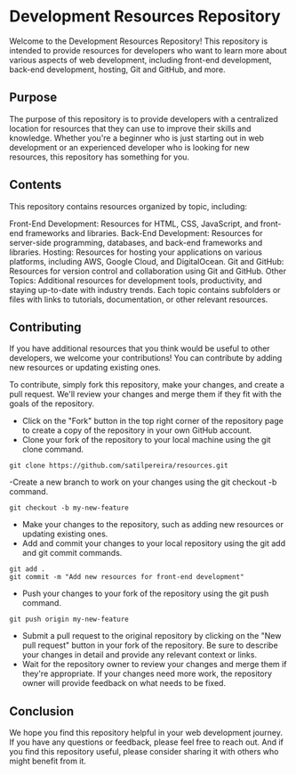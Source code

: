 # Development Resources Repository
Welcome to the Development Resources Repository! This repository is intended to provide resources for developers who want to learn more about various aspects of web development, including front-end development, back-end development, hosting, Git and GitHub, and more.

## Purpose
The purpose of this repository is to provide developers with a centralized location for resources that they can use to improve their skills and knowledge. Whether you're a beginner who is just starting out in web development or an experienced developer who is looking for new resources, this repository has something for you.

## Contents
This repository contains resources organized by topic, including:

Front-End Development: Resources for HTML, CSS, JavaScript, and front-end frameworks and libraries.
Back-End Development: Resources for server-side programming, databases, and back-end frameworks and libraries.
Hosting: Resources for hosting your applications on various platforms, including AWS, Google Cloud, and DigitalOcean.
Git and GitHub: Resources for version control and collaboration using Git and GitHub.
Other Topics: Additional resources for development tools, productivity, and staying up-to-date with industry trends.
Each topic contains subfolders or files with links to tutorials, documentation, or other relevant resources.

## Contributing
If you have additional resources that you think would be useful to other developers, we welcome your contributions! You can contribute by adding new resources or updating existing ones.

To contribute, simply fork this repository, make your changes, and create a pull request. We'll review your changes and merge them if they fit with the goals of the repository.
- Click on the "Fork" button in the top right corner of the repository page to create a copy of the repository in your own GitHub account.
- Clone your fork of the repository to your local machine using the git clone command.
```shell
git clone https://github.com/satilpereira/resources.git
```
-Create a new branch to work on your changes using the git checkout -b command.
```shell
git checkout -b my-new-feature
```
- Make your changes to the repository, such as adding new resources or updating existing ones.
- Add and commit your changes to your local repository using the git add and git commit commands.
```shell
git add .
git commit -m "Add new resources for front-end development"
```
- Push your changes to your fork of the repository using the git push command.
```shell
git push origin my-new-feature
```
- Submit a pull request to the original repository by clicking on the "New pull request" button in your fork of the repository. Be sure to describe your changes in detail and provide any relevant context or links.
- Wait for the repository owner to review your changes and merge them if they're appropriate. If your changes need more work, the repository owner will provide feedback on what needs to be fixed.

## Conclusion
We hope you find this repository helpful in your web development journey. If you have any questions or feedback, please feel free to reach out. And if you find this repository useful, please consider sharing it with others who might benefit from it.
